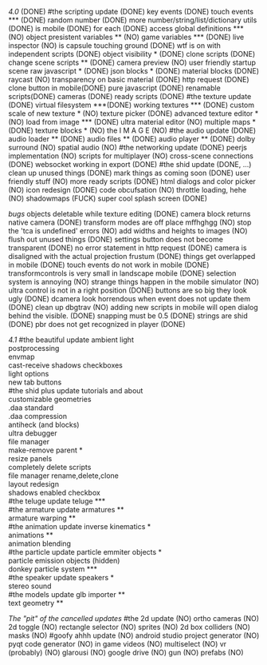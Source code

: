 *4.0* (DONE)
#the scripting update (DONE)
key events (DONE)
touch events *** (DONE)
random number (DONE)
more number/string/list/dictionary utils (DONE)
is mobile (DONE)
for each (DONE)
access global definitions *** (NO)
object presistent variables ** (NO)
game variables *** (DONE)
live inspector (NO)
is capsule touching ground (DONE)
wtf is on with independent scripts (DONE)
object visibility * (DONE)
clone scripts (DONE)
change scene scripts ** (DONE)
camera preview (NO)
user friendly startup scene
raw javascript * (DONE)
json blocks * (DONE)
material blocks (DONE)
raycast (NO)
transparency on basic material (DONE)
http request (DONE)
clone button in mobile(DONE)
pure javascript (DONE)
renamable scripts(DONE)
cameras (DONE)
ready scripts (DONE)
#the texture update (DONE)
virtual filesystem ***(DONE)
working textures *** (DONE)
custom scale of new texture * (NO)
texture picker (DONE)
advanced texture editor * (NO)
load from image *** (DONE)
ultra material editor (NO)
multiple maps * (DONE)
texture blocks * (NO)
the I M A G E (NO)
#the audio update (DONE)
audio loader ** (DONE)
audio files ** (DONE)
audio player ** (DONE)
dolby surround (NO)
spatial audio (NO)
#the networking update (DONE)
peerjs implementation (NO)
scripts for multiplayer (NO)
cross-scene connections (DONE)
websocket working in export (DONE)
#the shid update (DONE, ...)
clean up unused things (DONE)
mark things as coming soon (DONE)
user friendly stuff (NO)
more ready scripts (DONE)
html dialogs and color picker (NO)
icon redesign (DONE)
code obcufsation (NO)
throttle loading, hehe (NO)
shadowmaps (FUCK)
super cool splash screen (DONE)

*bugs*
objects deletable while texture editing (DONE)
camera block returns native camera (DONE)
transform modes are off place mffhghgg (NO)
stop the 'tca is undefined' errors (NO)
add widths and heights to images (NO)
flush out unused things (DONE)
settings button does not become transparent (DONE)
no error statement in http request (DONE)
camera is disaligned with the actual projection frustum (DONE)
things get overlapped in mobile (DONE)
touch events do not work in mobile (DONE)
transformcontrols is very small in landscape mobile (DONE)
selection system is annoying (NO)
strange things happen in the mobile simulator (NO)
ultra control is not in a right position (DONE)
buttons are so big they look ugly (DONE)
dcamera look horrendous when event does not update them (DONE)
clean up dbgtrav (NO)
adding new scripts in mobile will open dialog behind the visible. (DONE)
snapping must be 0.5 (DONE)
strings are shid (DONE)
pbr does not get recognized in player (DONE)

*4.1*
#the beautiful update
ambient light  
postprocessing  
envmap  
cast-receive shadows checkboxes  
light options  
new tab buttons  
#the shid plus update
tutorials and about  
customizable geometries  
.daa standard  
.daa compression  
antiheck (and blocks)  
ultra debugger  
file manager  
make-remove parent *  
resize panels  
completely delete scripts  
file manager rename,delete,clone  
layout redesign  
shadows enabled checkbox  
#the teluge update
teluge ***  
#the armature update
armatures **  
armature warping **  
#the animation update
inverse kinematics *  
animations **  
animation blending  
#the particle update
particle emmiter objects *  
particle emission objects (hidden)  
donkey particle system ***  
#the speaker update
speakers *  
stereo sound  
#the models update
glb importer **  
text geometry **  

*The "pit" of the cancelled updates*
#the 2d update (NO)
ortho cameras (NO)
2d toggle (NO)
rectangle selector (NO)
sprites (NO)
2d box colliders (NO)
masks (NO)
#goofy ahhh update (NO)
android studio project generator (NO)
pyqt code generator (NO)
in game videos (NO)
multiselect (NO)
vr (probably) (NO)
glarousi (NO)
google drive (NO)
gun (NO)
prefabs (NO)

